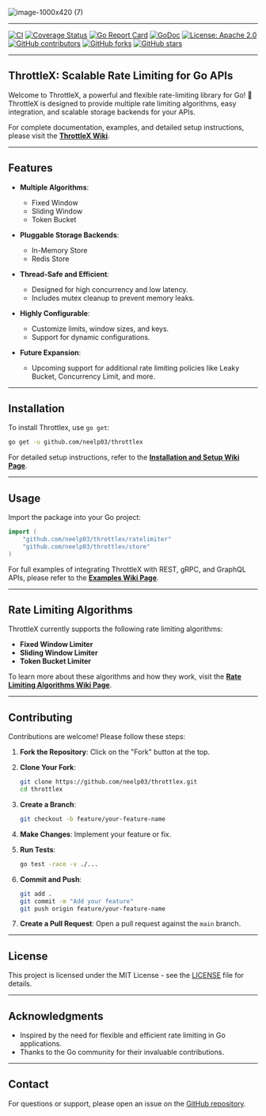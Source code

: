 
![image-1000x420 (7)](https://github.com/user-attachments/assets/55970be3-9e23-4613-b7ca-d58f9d73e0ed)

---

[![CI](https://github.com/neelp03/throttlex/actions/workflows/ci.yml/badge.svg)](https://github.com/neelp03/throttlex/actions/workflows/ci.yml)
[![Coverage Status](https://codecov.io/gh/neelp03/throttlex/branch/main/graph/badge.svg)](https://codecov.io/gh/neelp03/throttlex)
[![Go Report Card](https://goreportcard.com/badge/github.com/neelp03/throttlex?v=1)](https://goreportcard.com/report/github.com/neelp03/throttlex)
[![GoDoc](https://godoc.org/github.com/neelp03/throttlex?status.svg)](https://godoc.org/github.com/neelp03/throttlex)
[![License: Apache 2.0](https://img.shields.io/badge/License-Apache%202.0-blue.svg)](LICENSE)
[![GitHub contributors](https://img.shields.io/github/contributors/neelp03/throttlex.svg)](https://github.com/neelp03/throttlex/graphs/contributors)
[![GitHub forks](https://img.shields.io/github/forks/neelp03/throttlex.svg?style=social&label=Fork&maxAge=2592000)](https://github.com/neelp03/throttlex/network/members)
[![GitHub stars](https://img.shields.io/github/stars/neelp03/throttlex.svg?style=social&label=Star&maxAge=2592000)](https://github.com/neelp03/throttlex/stargazers)

--- 

## **ThrottleX: Scalable Rate Limiting for Go APIs**

Welcome to ThrottleX, a powerful and flexible rate-limiting library for Go! 🚀
ThrottleX is designed to provide multiple rate limiting algorithms, easy integration, and scalable storage backends for your APIs.

For complete documentation, examples, and detailed setup instructions, please visit the **[ThrottleX Wiki](https://github.com/neelp03/ThrottleX/wiki)**.

---

## **Features**

- **Multiple Algorithms**:
  - Fixed Window
  - Sliding Window
  - Token Bucket

- **Pluggable Storage Backends**:
  - In-Memory Store
  - Redis Store

- **Thread-Safe and Efficient**:
  - Designed for high concurrency and low latency.
  - Includes mutex cleanup to prevent memory leaks.

- **Highly Configurable**:
  - Customize limits, window sizes, and keys.
  - Support for dynamic configurations.

- **Future Expansion**:
  - Upcoming support for additional rate limiting policies like Leaky Bucket, Concurrency Limit, and more.

---

## **Installation**

To install Throttlex, use `go get`:

```bash
go get -u github.com/neelp03/throttlex
```

For detailed setup instructions, refer to the **[Installation and Setup Wiki Page](https://github.com/neelp03/ThrottleX/wiki/Installation-and-Setup)**.

---

## **Usage**

Import the package into your Go project:

```go
import (
    "github.com/neelp03/throttlex/ratelimiter"
    "github.com/neelp03/throttlex/store"
)
```

For full examples of integrating ThrottleX with REST, gRPC, and GraphQL APIs, please refer to the **[Examples Wiki Page](https://github.com/neelp03/ThrottleX/wiki/ThrottleX-Examples)**.

---

## **Rate Limiting Algorithms**

ThrottleX currently supports the following rate limiting algorithms:

- **Fixed Window Limiter**
- **Sliding Window Limiter**
- **Token Bucket Limiter**

To learn more about these algorithms and how they work, visit the **[Rate Limiting Algorithms Wiki Page](https://github.com/neelp03/ThrottleX/wiki/Rate-Limiting-Algorithms-in-ThrottleX)**.

---

## **Contributing**

Contributions are welcome! Please follow these steps:

1. **Fork the Repository**: Click on the "Fork" button at the top.
2. **Clone Your Fork**:

   ```bash
   git clone https://github.com/neelp03/throttlex.git
   cd throttlex
   ```

3. **Create a Branch**:

   ```bash
   git checkout -b feature/your-feature-name
   ```

4. **Make Changes**: Implement your feature or fix.
5. **Run Tests**:

   ```bash
   go test -race -v ./...
   ```

6. **Commit and Push**:

   ```bash
   git add .
   git commit -m "Add your feature"
   git push origin feature/your-feature-name
   ```

7. **Create a Pull Request**: Open a pull request against the `main` branch.

---

## **License**

This project is licensed under the MIT License - see the [LICENSE](LICENSE) file for details.

---

## **Acknowledgments**

- Inspired by the need for flexible and efficient rate limiting in Go applications.
- Thanks to the Go community for their invaluable contributions.

---

## **Contact**

For questions or support, please open an issue on the [GitHub repository](https://github.com/neelp03/throttlex/issues).

